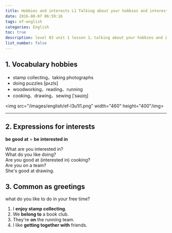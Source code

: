 ```yaml
---
title: Hobbies and interests L1 Talking about your hobbies and interests
date: 2016-08-07 06:59:16
tags: ef-english
categories: English
toc: true
description: level 03 unit 1 lesson 1，talking about your hobbies and interests
list_number: false
---
```


## 1. Vocabulary hobbies

- stamp collecting、taking photographs
- doing puzzles [pʌzls]
- woodworking、reading、running
- cooking、drawing、sewing [ˈsəʊɪŋ] 

<img src="/images/english/ef-l3u1l1.png" width="460" height="400"/img>

***

## 2. Expressions for interests

**be good at** = **be interested in**

What are you interested in?  
What do you like doing?  
Are you good at (interested in) cooking?  
Are you on a team?  
She's good at drawing.
 	 	 
## 3. Common as greetings

what do you like to do in your free time?

1. I **enjoy stamp collecting**.
2. We **belong to** a book club.
3. They're **on** the running team.
4. I like **getting together with** friends.